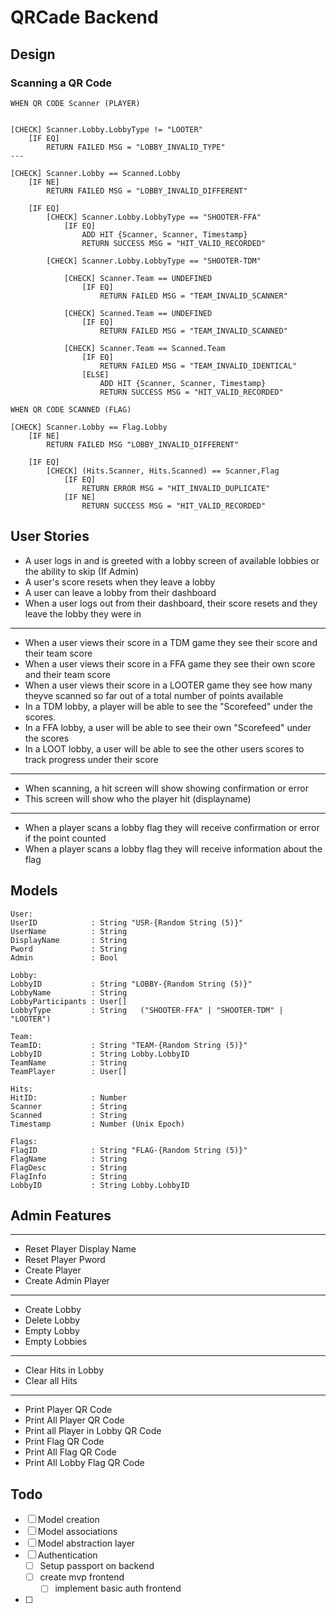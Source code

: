 # QRCade Backend

## Design

### Scanning a QR Code
```
WHEN QR CODE Scanner (PLAYER)


[CHECK] Scanner.Lobby.LobbyType != "LOOTER"
    [IF EQ]
        RETURN FAILED MSG = "LOBBY_INVALID_TYPE"
---

[CHECK] Scanner.Lobby == Scanned.Lobby
    [IF NE]
        RETURN FAILED MSG = "LOBBY_INVALID_DIFFERENT"

    [IF EQ]
        [CHECK] Scanner.Lobby.LobbyType == "SHOOTER-FFA"
            [IF EQ]
                ADD HIT {Scanner, Scanner, Timestamp}
                RETURN SUCCESS MSG = "HIT_VALID_RECORDED"

        [CHECK] Scanner.Lobby.LobbyType == "SHOOTER-TDM"

            [CHECK] Scanner.Team == UNDEFINED
                [IF EQ]
                    RETURN FAILED MSG = "TEAM_INVALID_SCANNER"

            [CHECK] Scanned.Team == UNDEFINED
                [IF EQ]
                    RETURN FAILED MSG = "TEAM_INVALID_SCANNED"

            [CHECK] Scanner.Team == Scanned.Team
                [IF EQ]
                    RETURN FAILED MSG = "TEAM_INVALID_IDENTICAL"
                [ELSE]
                    ADD HIT {Scanner, Scanner, Timestamp}
                    RETURN SUCCESS MSG = "HIT_VALID_RECORDED"
```
```
WHEN QR CODE SCANNED (FLAG)

[CHECK] Scanner.Lobby == Flag.Lobby
    [IF NE]
        RETURN FAILED MSG "LOBBY_INVALID_DIFFERENT"

    [IF EQ]
        [CHECK] (Hits.Scanner, Hits.Scanned) == Scanner,Flag
            [IF EQ]
                RETURN ERROR MSG = "HIT_INVALID_DUPLICATE"
            [IF NE]
                RETURN SUCCESS MSG = "HIT_VALID_RECORDED"

```


## User Stories

* A user logs in and is greeted with a lobby screen of available lobbies or the ability to skip (If Admin)
* A user's score resets when they leave a lobby
* A user can leave a lobby from their dashboard
* When a user logs out from their dashboard, their score resets and they leave the lobby they were in
---
* When a user views their score in a TDM game they see their score and their team score
* When a user views their score in a FFA game they see their own score and their team score
* When a user views their score in a LOOTER game they see how many theyve scanned so far out of a total number of points available
* In a TDM lobby, a player will be able to see the "Scorefeed" under the scores.
* In a FFA lobby, a user will be able to see their own "Scorefeed" under the scores
* In a LOOT lobby, a user will be able to see the other users scores to track progress under their score
---
* When scanning, a hit screen will show showing confirmation or error
* This screen will show who the player hit (displayname)
---
* When a player scans a lobby flag they will receive confirmation or error if the point counted
* When a player scans a lobby flag they will receive information about the flag


## Models
```
User:
UserID            : String "USR-{Random String (5)}"
UserName          : String
DisplayName       : String
Pword             : String
Admin             : Bool
```

```
Lobby:
LobbyID           : String "LOBBY-{Random String (5)}"
LobbyName         : String
LobbyParticipants : User[]
LobbyType         : String   ("SHOOTER-FFA" | "SHOOTER-TDM" | "LOOTER")
```

```
Team:
TeamID:           : String "TEAM-{Random String (5)}"
LobbyID           : String Lobby.LobbyID
TeamName          : String
TeamPlayer        : User[]
```

```
Hits:
HitID:            : Number
Scanner           : String
Scanned           : String
Timestamp         : Number (Unix Epoch)
```

```
Flags:
FlagID            : String "FLAG-{Random String (5)}"
FlagName          : String
FlagDesc          : String
FlagInfo          : String
LobbyID           : String Lobby.LobbyID
```
## Admin Features
---
* Reset Player Display Name
* Reset Player Pword
* Create Player
* Create Admin Player
---
* Create Lobby
* Delete Lobby
* Empty Lobby
* Empty Lobbies
---
* Clear Hits in Lobby
* Clear all Hits
---
* Print Player QR Code
* Print All Player QR Code
* Print all Player in Lobby QR Code
* Print Flag QR Code
* Print All Flag QR Code
* Print All Lobby Flag QR Code


## Todo

* [ ] Model creation
* [ ] Model associations
* [ ] Model abstraction layer
* [ ] Authentication
  * [ ] Setup passport on backend
  * [ ] create mvp frontend
    * [ ] implement basic auth frontend
* [ ]
